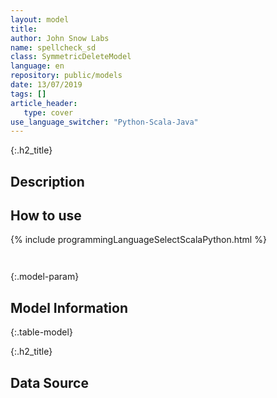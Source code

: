 ```yaml
---
layout: model
title: 
author: John Snow Labs
name: spellcheck_sd
class: SymmetricDeleteModel
language: en
repository: public/models
date: 13/07/2019
tags: []
article_header:
   type: cover
use_language_switcher: "Python-Scala-Java"
---
```


{:.h2_title}
## Description 






## How to use 
<div class="tabs-box" markdown="1">

{% include programmingLanguageSelectScalaPython.html %}

```python

```

```scala

```
</div>



{:.model-param}
## Model Information
{:.table-model}





{:.h2_title}
## Data Source


